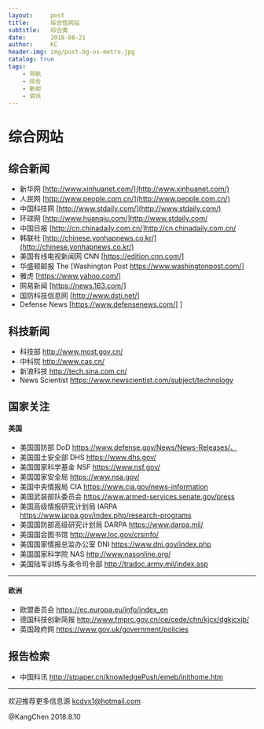 ```yaml
---
layout:     post
title:      综合性网站
subtitle:   综合类
date:       2018-08-21
author:     KC
header-img: img/post-bg-os-metro.jpg
catalog: true
tags:
    - 导航
    - 综合
    - 新闻
    - 资讯
---
```

# 综合网站

## 综合新闻

- 新华网 [http://www.xinhuanet.com/](http://www.xinhuanet.com/)
- 人民网 [http://www.people.com.cn/](http://www.people.com.cn/)
- 中国科技网 [http://www.stdaily.com/](http://www.stdaily.com/)
- 环球网 [http://www.huanqiu.com/]http://www.stdaily.com/
- 中国日报 [http://cn.chinadaily.com.cn/]http://cn.chinadaily.com.cn/
- 韩联社 [http://chinese.yonhapnews.co.kr/](http://chinese.yonhapnews.co.kr/)
- 美国有线电视新闻网 CNN [https://edition.cnn.com/]
- 华盛顿邮报 The [Washington Post https://www.washingtonpost.com/]
- 雅虎 [https://www.yahoo.com/]
- 网易新闻 [https://news.163.com/]
- 国防科技信息网 [http://www.dsti.net/]
- Defense News [https://www.defensenews.com/]
]
## 科技新闻

- 科技部 http://www.most.gov.cn/
- 中科院 http://www.cas.cn/
- 新浪科技 http://tech.sina.com.cn/
- News Scientist https://www.newscientist.com/subject/technology

## 国家关注

#### 美国

- 美国国防部 DoD  https://www.defense.gov/News/News-Releases/、
- 美国国土安全部 DHS https://www.dhs.gov/
- 美国国家科学基金 NSF https://www.nsf.gov/
- 美国国家安全局 https://www.nsa.gov/
- 美国中央情报局 CIA https://www.cia.gov/news-information
- 美国武装部队委员会 https://www.armed-services.senate.gov/press
- 美国高级情报研究计划局 IARPA https://www.iarpa.gov/index.php/research-programs
- 美国国防部高级研究计划局 DARPA https://www.darpa.mil/
- 美国国会图书馆 http://www.loc.gov/crsinfo/
- 美国国家情报总监办公室 DNI https://www.dni.gov/index.php
- 美国国家科学院 NAS http://www.nasonline.org/
- 美国陆军训练与条令司令部 http://tradoc.army.mil/index.asp

----

#### 欧洲

- 欧盟委员会 https://ec.europa.eu/info/index_en
- 德国科技创新简报 http://www.fmprc.gov.cn/ce/cede/chn/kjcx/dgkjcxjb/
- 英国政府网 https://www.gov.uk/government/policies

## 报告检索

- 中国科讯 http://stpaper.cn/knowledgePush/emeb/inithome.htm



------

欢迎推荐更多信息源 kcdyx1@hotmail.com

@KangChen  2018.8.10